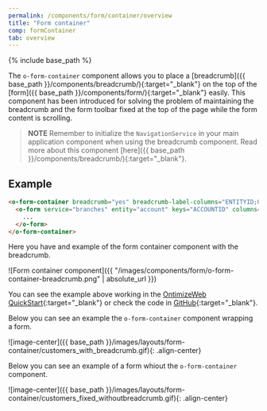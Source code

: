 ```yaml
---
permalink: /components/form/container/overview
title: "Form container"
comp: formContainer
tab: overview
---
```


{% include base_path %}

The `o-form-container` component allows you to place a [breadcrumb]({{ base_path }}/components/breadcrumb/){:target="_blank"} on the top of the [form]({{ base_path }}/components/form/){:target="_blank"} easily. This component has been introduced for solving the problem of maintaining the breadcrumb and the form toolbar fixed at the top of the page while the form content is scrolling.

>**NOTE** Remember to initialize the `NavigationService` in your main application component when using the breadcrumb component. Read more about this component [here]({{ base_path }}/components/breadcrumb/){:target="_blank"}.

## Example

```html
<o-form-container breadcrumb="yes" breadcrumb-label-columns="ENTITYID;OFFICEID;CDID;ANID" breadcrumb-separator="-">
  <o-form service="branches" entity="account" keys="ACCOUNTID" columns="ACCOUNTID;BALANCE;ENTITYID;OFFICEID;CDID;ANID;CCOUNTTYP" header-actions="R;U;D" show-header-navigation="yes">
    ...
  </o-form>
</o-form-container>
```

Here you have and example of the form container component with the breadcrumb.

![Form container component]({{ "/images/components/form/o-form-container-breadcrumb.png" | absolute_url }})

You can see the example above working in the [OntimizeWeb QuickStart](https://try.imatia.com/ontimizeweb/quickstart/main/accounts/19952?isdetail=true){:target="_blank"} or check the code in [GitHub](https://github.com/OntimizeWeb/ontimize-web-ngx-quickstart/blob/master/src/app/main/accounts/detail/accounts-detail.component.html){:target="_blank"}.

Below you can see an example the `o-form-container` component wrapping a form.

![image-center]({{ base_path }}/images/layouts/form-container/customers_with_breadcrumb.gif){: .align-center}

Below you can see an example of a form whiout the `o-form-container` component.

![image-center]({{ base_path }}/images/layouts/form-container/customers_fixed_withoutbreadcrumb.gif){: .align-center}
